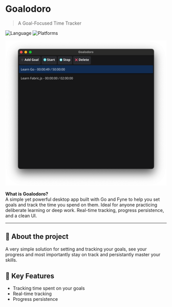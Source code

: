 # Goalodoro
> A Goal-Focused Time Tracker

<!-- ![GitHub release (latest by date)](https://img.shields.io/github/v/release/AlbertArakelyan/nsw-finance) -->
![Language](https://img.shields.io/badge/language-go-blue)
![Platforms](https://img.shields.io/badge/platforms-Mac%20OS-green)
<!-- ![License](https://img.shields.io/github/license/AlbertArakelyan/nsw-finance) -->

![Screenshot](./assets/images/screenshot.png)

**What is Goalodoro?** <br>
A simple yet powerful desktop app built with Go and Fyne to help you set goals and track the time you spend on them. Ideal for anyone practicing deliberate learning or deep work. Real-time tracking, progress persistence, and a clean UI.

---

## 📝 About the project
A very simple solution for setting and tracking your goals, see your progress and most importantly stay on track and persistantly master your skills.

## 🔑 Key Features
- Tracking time spent on your goals
- Real-time tracking
- Progress persistence